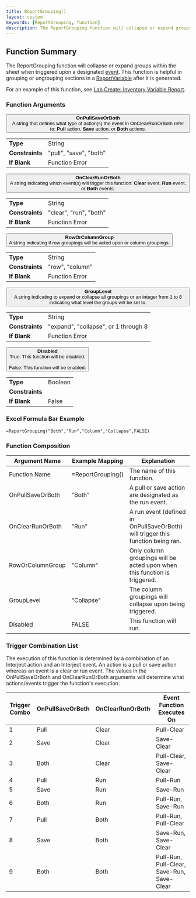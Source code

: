```yaml
---
title: ReportGrouping()
layout: custom
keywords: [ReportGrouping, function]
description: The ReportGrouping function will collapse or expand groups within the sheet when triggered upon a designated [event](wIndex/Event-Functions-Landing.html).
---
```


##  Function Summary
The ReportGrouping function will collapse or expand groups within the sheet when triggered upon a designated [event](wIndex/Event-Functions-Landing.html). This function is helpful in grouping or ungrouping sections in a [ReportVariable](/wIndex/ReportVariable.html) after it is generated.

For an example of this function, see [Lab Create: Inventory Variable Report](/wGetStarted/L-Create-InventoryVariable.html#reportgrouping).

###  Function Arguments

<button class="collapsible-parameter">**OnPullSaveOrBoth**<br>A string that defines what type of action(s) the event in OnClearRunOrBoth refer to: **Pull** action, **Save** action, or **Both** actions.</button>
<div markdown="1" class="panel-parameter">
<table>
  <tbody>
    <tr>
		<td class="pph"><b>Type</b></td>
		<td>String</td>
    </tr>
    <tr>
		<td class="pph"><b>Constraints</b></td>
		<td>"pull", "save", "both"</td>
    </tr>
    <tr>
		<td class="pph"><b>If Blank</b></td>
		<td>Function Error</td>
    </tr>
  </tbody>
</table>
</div>

<button class="collapsible-parameter">**OnClearRunOrBoth**<br>A string indicating which event(s) will trigger this function: **Clear** event, **Run** event, or **Both** events.</button>
<div markdown="1" class="panel-parameter">
<table>
  <tbody>
    <tr>
		<td class="pph"><b>Type</b></td>
		<td>String</td>
    </tr>
    <tr>
		<td class="pph"><b>Constraints</b></td>
		<td>"clear", "run", "both"</td>
    </tr>
    <tr>
		<td class="pph"><b>If Blank</b></td>
		<td>Function Error</td>
    </tr>
  </tbody>
</table>
</div>

<button class="collapsible-parameter">**RowOrColumnGroup**<br>A string indicating if row groupings will be acted upon or column groupings.</button>
<div markdown="1" class="panel-parameter">
<table>
  <tbody>
    <tr>
		<td class="pph"><b>Type</b></td>
		<td>String</td>
    </tr>
    <tr>
		<td class="pph"><b>Constraints</b></td>
		<td>"row", "column"</td>
    </tr>
    <tr>
		<td class="pph"><b>If Blank</b></td>
		<td>Function Error</td>
    </tr>
  </tbody>
</table>
</div>

<button class="collapsible-parameter">**GroupLevel**<br>A string indicating to expand or collapse all groupings or an integer from 1 to 8 indicating what level the groups will be set to.</button>
<div markdown="1" class="panel-parameter">
<table>
  <tbody>
    <tr>
		<td class="pph"><b>Type</b></td>
		<td>String</td>
    </tr>
    <tr>
		<td class="pph"><b>Constraints</b></td>
		<td>"expand", "collapse", or 1 through 8</td>
    </tr>
    <tr>
		<td class="pph"><b>If Blank</b></td>
		<td>Function Error</td>
    </tr>
  </tbody>
</table>
</div>

<button class="collapsible-parameter">**Disabled**<br>True: This function will be disabled.<br><br>False: This function will be enabled.</button>
<div markdown="1" class="panel-parameter">
<table>
  <tbody>
    <tr>
		<td class="pph"><b>Type</b></td>
		<td>Boolean</td>
    </tr>
    <tr>
		<td class="pph"><b>Constraints</b></td>
		<td></td>
    </tr>
    <tr>
		<td class="pph"><b>If Blank</b></td>
		<td>False</td>
    </tr>
  </tbody>
</table>
</div>


###  Excel Formula Bar Example

```Excel
=ReportGrouping("Both","Run","Column","Collapse",FALSE)
```



###  Function Composition

| Argument Name  |  Example Mapping  |  Explanation   |  
|------|------|------|
|  Function Name  |  =ReportGrouping()  |  The name of this function.  |  
|  OnPullSaveOrBoth  |  "Both"  |  A pull or save action are designated as the run event.  |  
|  OnClearRunOrBoth  |  "Run"  |  A run event (defined in OnPullSaveOrBoth) will trigger this function being ran.  |  
|  RowOrColumnGroup  |  "Column"  |  Only column groupings will be acted upon when this function is triggered.  |  
|  GroupLevel  |  "Collapse"  |  The column groupings will collapse upon being triggered.  |  
|  Disabled  |  FALSE  |  This function will run.  |  

###  Trigger Combination List


The execution of this function is determined by a combination of an Interject action and an Interject event. An action is a pull or save action whereas an event is a clear or run event. The values in the OnPullSaveOrBoth and OnClearRunOrBoth arguments will determine what actions/events trigger the function's execution.

| Trigger Combo  |  OnPullSaveOrBoth  |  OnClearRunOrBoth   |  Event Function Executes On  |
|------|------|------|------|
| 1  |  Pull  |  Clear   |  Pull-Clear  |
| 2  |  Save  |  Clear   |  Save-Clear  |
| 3  |  Both  |  Clear   |  Pull-Clear, Save-Clear  |
| 4  |  Pull  |  Run   |  Pull-Run  |
| 5  |  Save  |  Run   |  Save-Run  |
| 6  |  Both  |  Run   |  Pull-Run, Save-Run  |
| 7  |  Pull  |  Both   |  Pull-Run, Pull-Clear  |
| 8  |  Save  |  Both   |  Save-Run, Save-Clear  |
| 9  |  Both  |  Both   |  Pull-Run, Pull-Clear, Save-Run, Save-Clear  |
